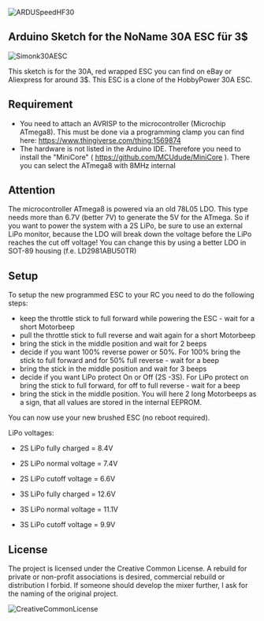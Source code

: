 ![ARDUSpeedHF30](https://marcostoffers.github.io/arduspeedhf30logo640.png)
## Arduino Sketch for the NoName 30A ESC für 3$
![Simonk30AESC](https://marcostoffers.github.io/simonk30a.png)

This sketch is for the 30A, red wrapped ESC you can find on eBay or Aliexpress for around 3$. This ESC is a clone of the HobbyPower 30A ESC.

## Requirement
- You need to attach an AVRISP to the microcontroller (Microchip ATmega8). This must be done via a programming clamp you can find here: https://www.thingiverse.com/thing:1569874
- The hardware is not listed in the Arduino IDE. Therefore you need to install the "MiniCore" ( https://github.com/MCUdude/MiniCore ). There you can select the ATmega8 with 8MHz internal

## Attention
The microcontroller ATmega8 is powered via an old 78L05 LDO. This type needs more than 6.7V (better 7V) to generate the 5V for the ATmega. So if you want to power the system with a 2S LiPo, be sure to use an external LiPo monitor, because the LDO will break down the voltage before the LiPo reaches the cut off voltage! You can change this by using a better LDO in SOT-89 housing (f.e. LD2981ABU50TR)

## Setup
To setup the new programmed ESC to your RC you need to do the following steps:
* keep the throttle stick to full forward while powering the ESC - wait for a short Motorbeep
* pull the throttle stick to full reverse and wait again for a short Motorbeep
* bring the stick in the middle position and wait for 2 beeps
* decide if you want 100% reverse power or 50%. For 100% bring the stick to full forward and for 50% full reverse - wait for a beep
* bring the stick in the middle position and wait for 3 beeps
* decide if you want LiPo protect On or Off (2S -3S). For LiPo protect on bring the stick to full forward, for off to full reverse - wait for a beep
* bring the stick in the middle position. You will here 2 long Motorbeeps as a sign, that all values are stored in the internal EEPROM.

You can now use your new brushed ESC (no reboot required).

LiPo voltages:
* 2S LiPo fully charged = 8.4V
* 2S LiPo normal voltage = 7.4V
* 2S LiPo cutoff voltage = 6.6V

* 3S LiPo fully charged = 12.6V
* 3S LiPo normal voltage = 11.1V
* 3S LiPo cutoff voltage = 9.9V
 
## License
The project is licensed under the Creative Common License. A rebuild for private or non-profit associations is desired, commercial rebuild or distribution I forbid. If someone should develop the mixer further, I ask for the naming of the original project.

![CreativeCommonLicense](https://marcostoffers.github.io/cc.png)

